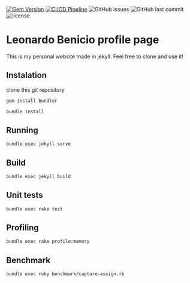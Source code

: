 [![Gem Version](https://img.shields.io/gem/v/jekyll.svg?style=flat-square)](https://rubygems.org)
[![CI/CD Pipeline](https://github.com/lbenicio/lbenicio.blog/actions/workflows/ci.yaml/badge.svg)](https://github.com/lbenicio/lbenicio.blog/actions/workflows/ci.yaml)
![GitHub issues](https://img.shields.io/github/issues-raw/lbenicio/lbenicio.github.io?style=flat-square)
![GitHub last commit](https://img.shields.io/github/last-commit/lbenicio/lbenicio.github.io?style=flat-square)
![license](https://img.shields.io/github/license/lbenicio/lbenicio.github.io?style=flat-square)

# Leonardo Benicio profile page
This is my personal website made in jekyll. Feel free to clone and use it!

## Instalation
clone this git repository

```bash
gem install bundler
```
```bash
bundle install
```

## Running
```bash
bundle exec jekyll serve
```

## Build
```bash
bundle exec jekyll build
```

## Unit tests
```bash
bundle exec rake test
```

## Profiling
```bash
bundle exec rake profile:memory
```

## Benchmark
```bash
bundle exec ruby benchmark/capture-assign.rb
```
